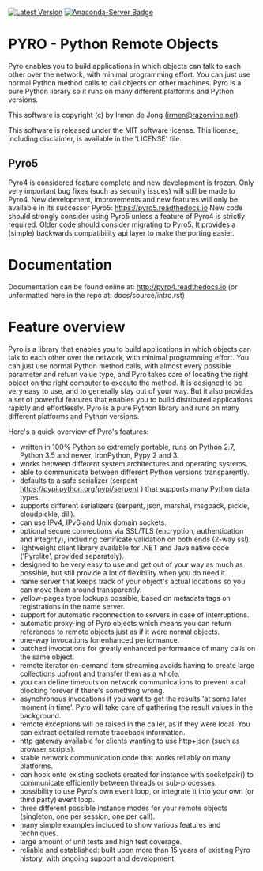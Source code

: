 [![Latest Version](https://img.shields.io/pypi/v/Pyro4.svg)](https://pypi.python.org/pypi/Pyro4/)
[![Anaconda-Server Badge](https://anaconda.org/conda-forge/pyro4/badges/version.svg)](https://anaconda.org/conda-forge/pyro4)

PYRO - Python Remote Objects
============================

Pyro enables you to build applications in which objects can talk
to each other over the network, with minimal programming effort.
You can just use normal Python method calls to call objects on
other machines. Pyro is a pure Python library so it
runs on many different platforms and Python versions.


This software is copyright (c) by Irmen de Jong (irmen@razorvine.net).

This software is released under the MIT software license.
This license, including disclaimer, is available in the 'LICENSE' file.

Pyro5
-----
Pyro4 is considered feature complete and new development is frozen.
Only very important bug fixes (such as security issues) will still be made to Pyro4.
New development, improvements and new features will only be available in its successor
Pyro5: https://pyro5.readthedocs.io New code should strongly consider using Pyro5 unless a feature
of Pyro4 is strictly required.  Older code should consider migrating to Pyro5. It provides
a (simple) backwards compatibility api layer to make the porting easier.

Documentation
=============
Documentation can be found online at: http://pyro4.readthedocs.io
(or unformatted here in the repo at: docs/source/intro.rst)


Feature overview
================

Pyro is a library that enables you to build applications in which
objects can talk to each other over the network, with minimal programming effort.
You can just use normal Python method calls, with almost every possible parameter
and return value type, and Pyro takes care of locating the right object on the right
computer to execute the method. It is designed to be very easy to use, and to
generally stay out of your way. But it also provides a set of powerful features that
enables you to build distributed applications rapidly and effortlessly.
Pyro is a pure Python library and runs on many different platforms and Python versions.

Here's a quick overview of Pyro's features:

- written in 100% Python so extremely portable, runs on Python 2.7, Python 3.5 and newer, IronPython, Pypy 2 and 3.
- works between different system architectures and operating systems.
- able to communicate between different Python versions transparently.
- defaults to a safe serializer (serpent https://pypi.python.org/pypi/serpent ) that supports many Python data types.
- supports different serializers (serpent, json, marshal, msgpack, pickle, cloudpickle, dill).
- can use IPv4, IPv6 and Unix domain sockets.
- optional secure connections via SSL/TLS (encryption, authentication and integrity), including certificate validation on both ends (2-way ssl).
- lightweight client library available for .NET and Java native code ('Pyrolite', provided separately).
- designed to be very easy to use and get out of your way as much as possible, but still provide a lot of flexibility when you do need it.
- name server that keeps track of your object's actual locations so you can move them around transparently.
- yellow-pages type lookups possible, based on metadata tags on registrations in the name server.
- support for automatic reconnection to servers in case of interruptions.
- automatic proxy-ing of Pyro objects which means you can return references to remote objects just as if it were normal objects.
- one-way invocations for enhanced performance.
- batched invocations for greatly enhanced performance of many calls on the same object.
- remote iterator on-demand item streaming avoids having to create large collections upfront and transfer them as a whole.
- you can define timeouts on network communications to prevent a call blocking forever if there's something wrong.
- asynchronous invocations if you want to get the results 'at some later moment in time'. Pyro will take care of gathering the result values in the background.
- remote exceptions will be raised in the caller, as if they were local. You can extract detailed remote traceback information.
- http gateway available for clients wanting to use http+json (such as browser scripts).
- stable network communication code that works reliably on many platforms.
- can hook onto existing sockets created for instance with socketpair() to communicate efficiently between threads or sub-processes.
- possibility to use Pyro's own event loop, or integrate it into your own (or third party) event loop.
- three different possible instance modes for your remote objects (singleton, one per session, one per call).
- many simple examples included to show various features and techniques.
- large amount of unit tests and high test coverage.
- reliable and established: built upon more than 15 years of existing Pyro history, with ongoing support and development.
